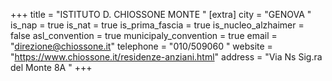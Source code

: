 +++
title = "ISTITUTO D. CHIOSSONE MONTE "
[extra]
city = "GENOVA "
is_nap = true
is_nat = true
is_prima_fascia = true
is_nucleo_alzhaimer = false
asl_convention = true
municipaly_convention = true
email = "direzione@chiossone.it"
telephone = "010/509060 "
website = "https://www.chiossone.it/residenze-anziani.html"
address = "Via Ns Sig.ra del Monte 8A "
+++
